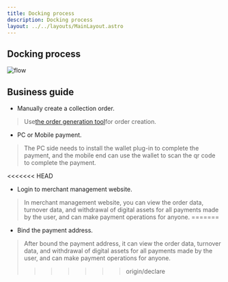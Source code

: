 ```yaml
---
title: Docking process
description: Docking process
layout: ../../layouts/MainLayout.astro
---
```


## Docking process

![flow](/flow-en.jpeg)

## Business guide
- Manually create a collection order.    
> Use<a href="https://debug-tools.cpay.network/" target="_blank">the order generation tool</a>for order creation.

- PC or Mobile payment.      
> The PC side needs to install the wallet plug-in to complete the payment, and the mobile end can use the wallet to scan the qr code to complete the payment.

<<<<<<< HEAD
- Login to merchant management website.      
> In merchant management website, you can view the order data, turnover data, and withdrawal of digital assets for all payments made by the user, and can make payment operations for anyone.
=======
- Bind the payment address.      
> After bound the payment address, it can view the order data, turnover data, and withdrawal of digital assets for all payments made by the user, and can make payment operations for anyone.
>>>>>>> origin/declare
